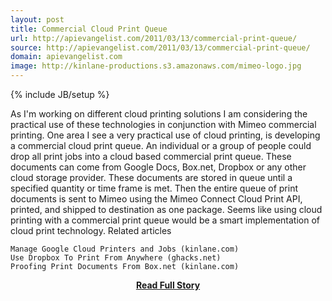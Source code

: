```yaml
---
layout: post
title: Commercial Cloud Print Queue
url: http://apievangelist.com/2011/03/13/commercial-print-queue/
source: http://apievangelist.com/2011/03/13/commercial-print-queue/
domain: apievangelist.com
image: http://kinlane-productions.s3.amazonaws.com/mimeo-logo.jpg
---
```

{% include JB/setup %}<p>As I'm working on different cloud printing solutions I am considering the practical use of these technologies in conjunction with Mimeo commercial printing.
One area I see a very practical use of cloud printing, is developing a commercial cloud print queue.
An individual or a group of people could drop all print jobs into a cloud based commercial print queue.
These documents can come from Google Docs, Box.net, Dropbox or any other cloud storage provider.
These documents are stored in queue until a specified quantity or time frame is met.
Then the entire queue of print documents is sent to Mimeo using the Mimeo Connect Cloud Print API, printed, and shipped to destination as one package.
Seems like using cloud printing with a commercial print queue would be a smart implementation of cloud print technology.
Related articles

	Manage Google Cloud Printers and Jobs (kinlane.com)
	Use Dropbox To Print From Anywhere (ghacks.net)
	Proofing Print Documents From Box.net (kinlane.com)

</p>
<center><p><a href="http://apievangelist.com/2011/03/13/commercial-print-queue/" style='padding:25px; font-sze:18px; font-weight: bold;'>Read Full Story</a></p></center>
